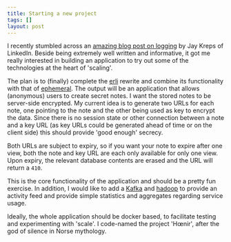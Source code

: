 ```yaml
---
title: Starting a new project
tags: []
layout: post
---
```


I recently stumbled across an [amazing blog post on logging](http://engineering.linkedin.com/distributed-systems/log-what-every-software-engineer-should-know-about-real-time-datas-unifying) by Jay Kreps of LinkedIn. Beside being extremely well written and informative, it got me really interested in building an application to try out some of the technologies at the heart of 'scaling'.

The plan is to (finally) complete the [erli](https://github.com/m2w/erli) rewrite and combine its functionality with that of [ephemeral](https://github.com/m2w/ephemeral). The output will be an application that allows (anonymous) users to create secret notes. I want the stored notes to be server-side encrypted. My current idea is to generate two URLs for each note, one pointing to the note and the other being used as key to encrypt the data. Since there is no session state or other connection between a note and a key URL (as key URLs could be generated ahead of time or on the client side) this should provide 'good enough' secrecy.

Both URLs are subject to expiry, so if you want your note to expire after one view, both the note and key URL are each only available for only one view. Upon expiry, the relevant database contents are erased and the URL will return a `410`.

This is the core functionality of the application and should be a pretty fun exercise. In addition, I would like to add a [Kafka](http://kafka.apache.org/) and [hadoop](http://hadoop.apache.org) to provide an activity feed and provide simple statistics and aggregates regarding service usage.

Ideally, the whole application should be docker based, to facilitate testing and experimenting with 'scale'. I code-named the project 'Hœnir', after the god of silence in Norse mythology.
